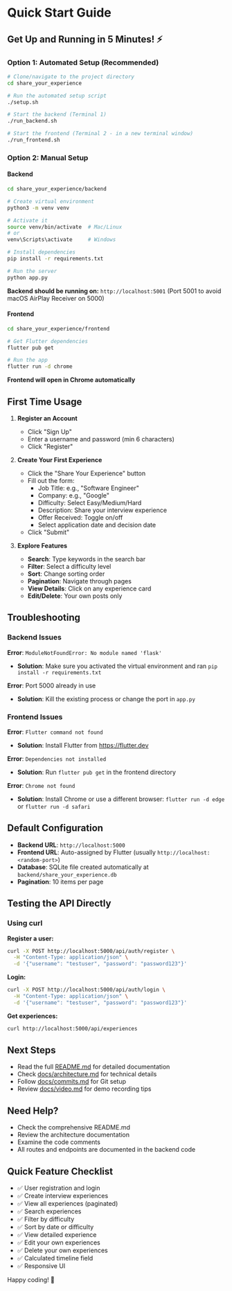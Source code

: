 # Quick Start Guide

## Get Up and Running in 5 Minutes! ⚡

### Option 1: Automated Setup (Recommended)

```bash
# Clone/navigate to the project directory
cd share_your_experience

# Run the automated setup script
./setup.sh

# Start the backend (Terminal 1)
./run_backend.sh

# Start the frontend (Terminal 2 - in a new terminal window)
./run_frontend.sh
```

### Option 2: Manual Setup

#### Backend
```bash
cd share_your_experience/backend

# Create virtual environment
python3 -m venv venv

# Activate it
source venv/bin/activate  # Mac/Linux
# or
venv\Scripts\activate     # Windows

# Install dependencies
pip install -r requirements.txt

# Run the server
python app.py
```

**Backend should be running on:** `http://localhost:5001` (Port 5001 to avoid macOS AirPlay Receiver on 5000)

#### Frontend
```bash
cd share_your_experience/frontend

# Get Flutter dependencies
flutter pub get

# Run the app
flutter run -d chrome
```

**Frontend will open in Chrome automatically**

## First Time Usage

1. **Register an Account**
   - Click "Sign Up"
   - Enter a username and password (min 6 characters)
   - Click "Register"

2. **Create Your First Experience**
   - Click the "Share Your Experience" button
   - Fill out the form:
     - Job Title: e.g., "Software Engineer"
     - Company: e.g., "Google"
     - Difficulty: Select Easy/Medium/Hard
     - Description: Share your interview experience
     - Offer Received: Toggle on/off
     - Select application date and decision date
   - Click "Submit"

3. **Explore Features**
   - **Search**: Type keywords in the search bar
   - **Filter**: Select a difficulty level
   - **Sort**: Change sorting order
   - **Pagination**: Navigate through pages
   - **View Details**: Click on any experience card
   - **Edit/Delete**: Your own posts only

## Troubleshooting

### Backend Issues

**Error**: `ModuleNotFoundError: No module named 'flask'`
- **Solution**: Make sure you activated the virtual environment and ran `pip install -r requirements.txt`

**Error**: Port 5000 already in use
- **Solution**: Kill the existing process or change the port in `app.py`

### Frontend Issues

**Error**: `Flutter command not found`
- **Solution**: Install Flutter from https://flutter.dev

**Error**: `Dependencies not installed`
- **Solution**: Run `flutter pub get` in the frontend directory

**Error**: `Chrome not found`
- **Solution**: Install Chrome or use a different browser: `flutter run -d edge` or `flutter run -d safari`

## Default Configuration

- **Backend URL**: `http://localhost:5000`
- **Frontend URL**: Auto-assigned by Flutter (usually `http://localhost:<random-port>`)
- **Database**: SQLite file created automatically at `backend/share_your_experience.db`
- **Pagination**: 10 items per page

## Testing the API Directly

### Using curl

**Register a user:**
```bash
curl -X POST http://localhost:5000/api/auth/register \
  -H "Content-Type: application/json" \
  -d '{"username": "testuser", "password": "password123"}'
```

**Login:**
```bash
curl -X POST http://localhost:5000/api/auth/login \
  -H "Content-Type: application/json" \
  -d '{"username": "testuser", "password": "password123"}'
```

**Get experiences:**
```bash
curl http://localhost:5000/api/experiences
```

## Next Steps

- Read the full [README.md](README.md) for detailed documentation
- Check [docs/architecture.md](docs/architecture.md) for technical details
- Follow [docs/commits.md](docs/commits.md) for Git setup
- Review [docs/video.md](docs/video.md) for demo recording tips

## Need Help?

- Check the comprehensive README.md
- Review the architecture documentation
- Examine the code comments
- All routes and endpoints are documented in the backend code

## Quick Feature Checklist

- ✅ User registration and login
- ✅ Create interview experiences
- ✅ View all experiences (paginated)
- ✅ Search experiences
- ✅ Filter by difficulty
- ✅ Sort by date or difficulty
- ✅ View detailed experience
- ✅ Edit your own experiences
- ✅ Delete your own experiences
- ✅ Calculated timeline field
- ✅ Responsive UI

Happy coding! 🚀

